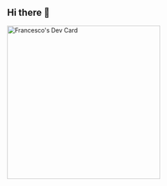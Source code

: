 ## Hi there 👋

<a href="https://app.daily.dev/MorodanTatiana"><img src="./devcard.png" width="356" alt="Francesco's Dev Card"/></a>


<!--
**MorodanTatiana/MorodanTatiana** is a ✨ _special_ ✨ repository because its `README.md` (this file) appears on your GitHub profile.

Here are some ideas to get you started:

- 🔭 I’m currently working on ...
- 🌱 I’m currently learning ...
- 👯 I’m looking to collaborate on ...
- 🤔 I’m looking for help with ...
- 💬 Ask me about ...
- 📫 How to reach me: ...
- 😄 Pronouns: ...
- ⚡ Fun fact: ...
-->

